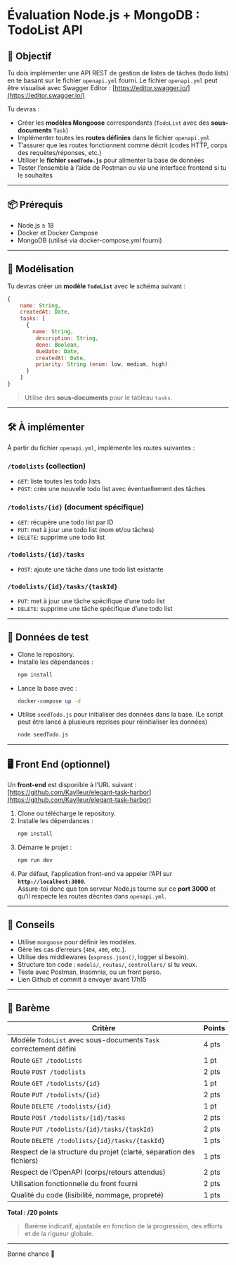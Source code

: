 # Évaluation Node.js + MongoDB : TodoList API

## 🎯 Objectif

Tu dois implémenter une API REST de gestion de listes de tâches (todo lists) en te basant sur le fichier `openapi.yml` fourni.
Le fichier `openapi.yml` peut être visualisé avec Swagger Editor : [https://editor.swagger.io/](https://editor.swagger.io/)

Tu devras :

- Créer les **modèles Mongoose** correspondants (`TodoList` avec des **sous-documents** `Task`)
- Implémenter toutes les **routes définies** dans le fichier `openapi.yml`
- T’assurer que les routes fonctionnent comme décrit (codes HTTP, corps des requêtes/réponses, etc.)
- Utiliser le **fichier `seedTodo.js`** pour alimenter la base de données
- Tester l’ensemble à l’aide de Postman ou via une interface frontend si tu le souhaites

---

## 📦 Prérequis

- Node.js ≥ 18
- Docker et Docker Compose
- MongoDB (utilisé via docker-compose.yml fourni)

---

## 🧱 Modélisation

Tu devras créer un **modèle `TodoList`** avec le schéma suivant :

```js
{
    name: String,
    createdAt: Date,
    tasks: [
      {
        name: String,
         description: String,
         done: Boolean,
         dueDate: Date,
         createdAt: Date,
         priority: String (enum: low, medium, high)
      }
    ]
}
```

> Utilise des **sous-documents** pour le tableau `tasks`.

---

## 🛠️ À implémenter

À partir du fichier `openapi.yml`, implémente les routes suivantes :

### `/todolists` (collection)
- `GET`: liste toutes les todo lists
- `POST`: crée une nouvelle todo list avec éventuellement des tâches

### `/todolists/{id}` (document spécifique)
- `GET`: récupère une todo list par ID
- `PUT`: met à jour une todo list (nom et/ou tâches)
- `DELETE`: supprime une todo list

### `/todolists/{id}/tasks`
- `POST`: ajoute une tâche dans une todo list existante

### `/todolists/{id}/tasks/{taskId}`
- `PUT`: met à jour une tâche spécifique d’une todo list
- `DELETE`: supprime une tâche spécifique d’une todo list

---

## 🧪 Données de test

- Clone le repository.
- Installe les dépendances :
  ```bash
  npm install
  ```
- Lance la base avec :
   ```bash
   docker-compose up -d
   ```
- Utilise `seedTodo.js` pour initialiser des données dans la base. (Le script peut être lancé à plusieurs reprises pour réinitialiser les données)
    ```bash
    node seedTodo.js
    ```

---


## 🖥️ Front End (optionnel)

Un **front-end** est disponible à l’URL suivant :  
[https://github.com/Kaylleur/elegant-task-harbor](https://github.com/Kaylleur/elegant-task-harbor)

1. Clone ou télécharge le repository.
2. Installe les dépendances :
   ```bash
   npm install
   ```
3. Démarre le projet :
   ```bash
   npm run dev
   ```
4. Par défaut, l’application front-end va appeler l’API sur **`http://localhost:3000`**.  
   Assure-toi donc que ton serveur Node.js tourne sur ce **port 3000** et qu’il respecte les routes décrites dans `openapi.yml`.

---

## 📝 Conseils

- Utilise `mongoose` pour définir les modèles.
- Gère les cas d’erreurs (`404`, `400`, etc.).
- Utilise des middlewares (`express.json()`, logger si besoin).
- Structure ton code : `models/`, `routes/`, `controllers/` si tu veux.
- Teste avec Postman, Insomnia, ou un front perso.
- Lien Github et commit à envoyer avant 17h15

---

## 🧮 Barème

| Critère                                      | Points |
|----------------------------------------------|--------|
| Modèle `TodoList` avec sous-documents `Task` correctement défini | 4 pts  |
| Route `GET /todolists`                       | 1 pt   |
| Route `POST /todolists`                      | 2 pts  |
| Route `GET /todolists/{id}`                  | 1 pt   |
| Route `PUT /todolists/{id}`                  | 2 pts  |
| Route `DELETE /todolists/{id}`               | 1 pt   |
| Route `POST /todolists/{id}/tasks`           | 2 pts  |
| Route `PUT /todolists/{id}/tasks/{taskId}`   | 2 pts  |
| Route `DELETE /todolists/{id}/tasks/{taskId}`| 1 pts  |
| Respect de la structure du projet (clarté, séparation des fichiers) | 1 pts  |
| Respect de l’OpenAPI (corps/retours attendus) | 2 pts  |
| Utilisation fonctionnelle du front fourni    | 2 pts  |
| Qualité du code (lisibilité, nommage, propreté) | 1 pts  |

**Total : /20 points**

> Barème indicatif, ajustable en fonction de la progression, des efforts et de la rigueur globale.
---

Bonne chance 🚀
